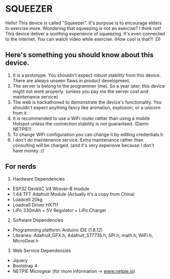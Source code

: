 # SQUEEZER

Hello! This device is called "Squeezer". It's purpose is to encourage elders to exercise more.
Wondering that squeezing is not an exercise? I think not!
This device deliver a soothing experience of squeezing. It's even connected to the internet.
You can watch video while exercise. (How cool is that?! :D)


## Here's something you should know about this device.
1. It is a prototype. You shouldn't expect robust stability from this device. There are always unseen flaws in product development.
2. The server is belong to the programmer (me). So a year later, this device might not work properly. (unless you pay me the server cost and maintenance service)
3. The web is hackathoned to demonstrate the device's functionality. You shouldn't expect anything fancy like animation, explosion, or a unicorn from it.
4. It is recommended to use a WiFi router rather than using a mobile Hotspot unless the connection stability is not guaranteed. (Damn NETPIE!)
5. To change WiFi configuration you can change it by editing credentials.h
6. I don't do maintenance service. Extra maintenance rather than consulting will be charged. (and it's very expensive because I don't have money :/)


## For nerds
1. Hardware Dependencies
  - ESP32 DevkitC V4 Wrover-B module
  - 1.44 TFT Adafruit Module (Actually it's a copy from China)
  - Loadcell 20kg
  - Loadcell Driver HX711
  - LiPo 330mAh + 5V Regulator + LiPo Charger

2. Software Dependencies
  - Programming platform: Arduino IDE (1.8.12)
  - Libraries: Adafruit_GFX.h, Adafruit_ST7735.h, SPI.h, math.h, WiFi.h, MicroGear.h

3. Web Service Dependencies
  - Jquery
  - Bootstrap 4
  - NETPIE Microgear (for more information -> www.netpie.io)